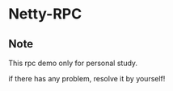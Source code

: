 # Netty-RPC

## Note

This rpc demo only for personal study.

if there has any problem, resolve it by yourself!